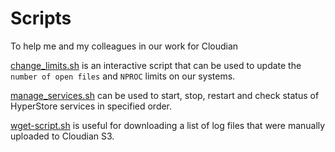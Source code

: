 # Scripts
To help me and my colleagues in our work for Cloudian

[change_limits.sh](https://github.com/gstefanov-cloudian/scripts/blob/master/change_limits.sh) is an interactive script that can be used to update the `number of open files` and `NPROC` limits on our systems.

[manage_services.sh](https://raw.githubusercontent.com/gstefanov-cloudian/scripts/main/manage_services.sh) can be used to start, stop, restart and check status of HyperStore services in specified order. 

[wget-script.sh](https://raw.githubusercontent.com/gstefanov-cloudian/scripts/main/wget-script.sh) is useful for downloading a list of log files that were manually uploaded to Cloudian S3.
